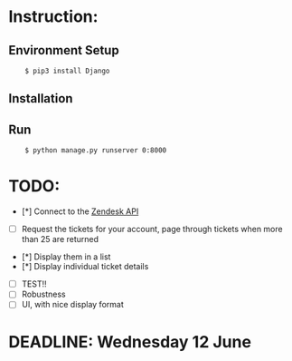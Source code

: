 # Instruction:
## Environment Setup
```
    $ pip3 install Django
```
## Installation
<!--  instruction and usage -->
## Run
```
    $ python manage.py runserver 0:8000
```
# TODO:
- [\*] Connect to the [Zendesk API](https://developer.zendesk.com/rest\_api/docs)
- [ ] Request the tickets for your account, page through tickets when more than 25 are returned
- [\*] Display them in a list
- [\*] Display individual ticket details
- [ ] TEST!!
- [ ] Robustness
- [ ] UI, with nice display format

# DEADLINE: Wednesday 12 June
